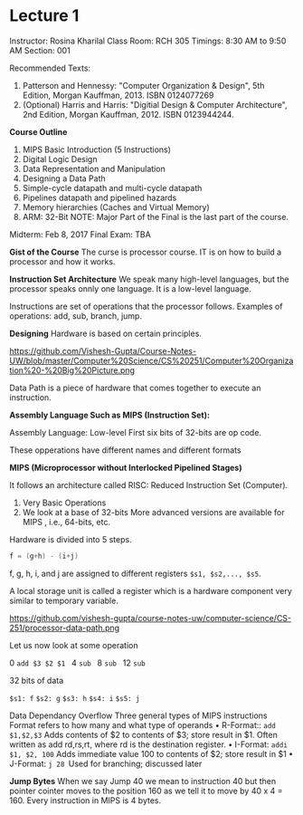# Lecture 1

Instructor: Rosina Kharilal
Class Room: RCH 305
Timings: 8:30 AM to 9:50 AM
Section: 001

Recommended Texts: 
1. Patterson and Hennessy: "Computer Organization & Design", 5th Edition, Morgan Kauffman, 2013. ISBN 0124077269
1. (Optional) Harris and Harris: "Digitial Design & Computer Architecture", 2nd Edition, Morgan Kauffman, 2012. ISBN 0123944244.

**Course Outline**
1. MIPS Basic Introduction (5 Instructions)
1. Digital Logic Design
1. Data Representation and Manipulation
1. Designing a Data Path
1. Simple-cycle datapath and multi-cycle datapath
1. Pipelines datapath and pipelined hazards
1. Memory hierarchies (Caches and Virtual Memory)
1. ARM: 32-Bit
NOTE: Major Part of the Final is the last part of the course.

Midterm: Feb 8, 2017
Final Exam: TBA

**Gist of the Course**
The curse is processor course. IT is on how to build a processor and how it works.

**Instruction Set Architecture**
We speak many high-level languages, but the processor speaks onnly one language. It is a low-level language.

Instructions are set of operations that the processor follows. Examples of operations: add, sub, branch, jump.

**Designing**
Hardware is based on certain principles. 

https://github.com/Vishesh-Gupta/Course-Notes-UW/blob/master/Computer%20Science/CS%20251/Computer%20Organization%20-%20Big%20Picture.png

Data Path  is a piece of hardware that comes together to execute an instruction.

**Assembly Language Such as MIPS (Instruction Set):**

Assembly Language: Low-level
First six bits of 32-bits are op code.

These opperations have different names and different formats

**MIPS (Microprocessor without Interlocked Pipelined Stages)**

It follows an architecture called RISC: Reduced Instruction Set (Computer).
1. Very Basic Operations
1. We look at a base of 32-bits
More advanced versions are available for MIPS , i.e., 64-bits, etc.

Hardware is divided into 5 steps.

```c
f = (g+h) - (i+j)
```

f, g, h, i, and j are assigned to different registers `$s1, $s2,..., $s5`.

A local storage unit is called a register which is a hardware component very similar to temporary variable.

https://github.com/vishesh-gupta/course-notes-uw/computer-science/CS-251/processor-data-path.png

Let us now look at some operation

0   `add $3 $2 $1 `
4   `sub `
8   `sub `
12  `sub `


32 bits of data

`$s1: f`     `$s2: g`     `$s3: h`     `$s4: i`     `$s5: j`

Data Dependancy
Overflow
Three general types of MIPS instructions
Format refers to how many and what type of operands
• R-Format:: `add $1,$2,$3` Adds contents of $2 to contents of $3; store result in $1. Often written as add rd,rs,rt, where rd is the destination register.
• I-Format: `addi $1, $2, 100` Adds immediate value 100 to contents of $2; store result in $1
• J-Format: `j 28 `Used for branching; discussed later

**Jump Bytes**
When we say Jump 40 we mean to instruction 40 but then pointer cointer moves to the position 160 as we tell it to move by 40 x 4 = 160. Every instruction in MIPS is 4 bytes.





